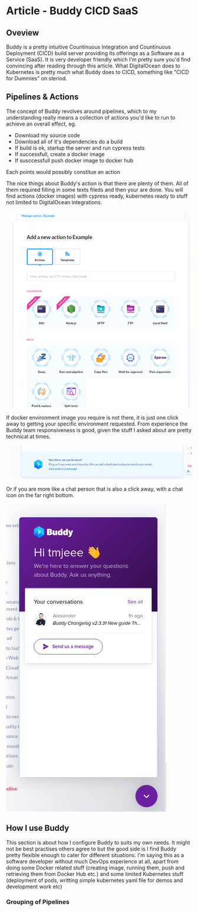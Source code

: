 # Article - Buddy CICD SaaS

## Oveview

Buddy is a pretty intuitive Countinuous Integration and Countinuous Deployment \(CICD\) build server providing its offerings as a Software as a Service \(SaaS\). It is very developer friendly which I'm pretty sure you'd find convincing after reading through this article. What DigitalOcean does to Kubernetes is pretty much what Buddy does to CICD, something like "CICD for Dummies" on steriod.

## Pipelines & Actions

The concept of Buddy revolves around pipelines, which to my understanding really means a collection of actions you'd like to run to achieve an overall effect, eg. 

* Download my source code
* Download all of it's dependencies do a build 
* If build is ok, startup the server and run cypress tests
* If successfull, create a docker image
* If susccessfull push docker image to docker hub

Each points would possibly constitue an action

The nice things about Buddy's action is that there are plenty of them. All of them required filling in some texts fileds and then your are done. You will find actions \(docker images\) with cypress ready, kubernetes ready to stuff not limited to DigitalOcean integrations.

![](../../.gitbook/assets/selection_211.png)

If docker environment image you require is not there, it is just one click away to getting your specific environment requested. From experience the Buddy team responsiveness is good, given the stuff I asked about are pretty technical at times.

![](../../.gitbook/assets/image.png)

Or if you are more like a chat person that is also a click away, with a chat icon on the far right bottom.

![](../../.gitbook/assets/selection_214.png)

## How I use Buddy

This section is about how I configure Buddy to suits my own needs. It might not be best practises others agree to but the good side is I find Buddy pretty flexible enough to cater for different situations. I'm saying this as a software developer without much DevOps experience at all, apart from doing some Docker related stuff \(creating image, running them, push and retrieving them from Docker Hub etc.\) and some limited Kubernetes stuff \(deployment of pods, writting simple kubernetes yaml file for demos and development work etc\)

### Grouping of Pipelines



